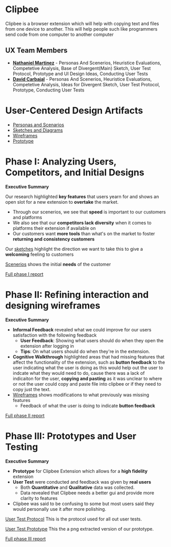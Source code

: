 # Clipbee

Clipbee is a browser extension which will help with copying text and files from one device to another. This will help people such like programmers send code from one computer to another computer

## UX Team Members

* **[Nathaniel Martinez](https://github.com/UsabilityEngineering/ux-journal-njmartinez2/tree/main/journal)** - Personas And Scenerios, Heuristice Evaluations, Competetive Analysis, Base of Divergent(Main) Sketch, User Test Protocol, Prototype and UI Design Ideas, Conducting User Tests
* **[David Carbajal](https://github.com/UsabilityEngineering/portfolio-PepperJam-Loser/tree/main/journal)** - Personas And Scenerios, Heuristice Evaluations, Competetive Analysis, Ideas for Divergent Sketch, User Test Protocol, Prototype, Conducting User Tests

# User-Centered Design Artifacts

* [Personas and Scenarios](personas/)
* [Sketches and Diagrams](sketches/)
* [Wireframes](wireframes/)
* [Prototype](https://www.figma.com/proto/GA1JksosVFgs2GoxEYDzdU/Clipbee-Wireframe-Prototype?node-id=0-1&t=nU3dZehDROTxC7Dt-1)

# Phase I: Analyzing Users, Competitors, and Initial Designs

**Executive Summary**

Our research highlighted **key features** that users yearn for and shows an open slot for a new extension to **overtake** the market.
- Through our scenerios, we see that **speed** is important to our customers and platforms
- We also see that our **competitors lack diversity** when it comes to platforms their extension if available on
- Our customers want **more tools** than what's on the market to foster **returning and consistency customers**

Our [sketches](sketches/) highlight the direction we want to take this to give a **welcoming** feeling to customers

[Scenerios](personas/) shows the initial **needs** of the customer

[Full phase I report](phaseI/)

# Phase II: Refining interaction and designing wireframes

**Executive Summary**

- **Informal Feedback**  revealed what we could improve for our users satisfaction with the following feedback
  - **User Feedback**: Showing what users should do when they open the extension after logging in
  - **Tips**: On what users should do when they're in the extension.
- **Cognitive Walkthrough** highlighted areas that had missing features that affect the functionality of the extension, such as **button feedback** to the user indicating what the user is doing as this would help out the user to indcate what they would need to do, cause there was a lack of indicaiton for the user, **copying and pasting** as it was unclear to where or not the user could copy and paste file into clipbee or if they need to copy just the text.
- [Wireframes](wireframes/) shows modifications to what previously was missing features
  - Feedback of what the user is doing to indicate **button feedback**
  

[Full phase II report](phaseII/)

# Phase III: Prototypes and User Testing

**Executive Summary**

- **Prototype** for Clipbee Extension which allows for a **high fidelity** extension
- **User Test** were conducted and feedback was given by **real users**
  - Both **Quantitative** and **Qualitative** data was collected.
  - Data revealed that Clipbee needs a better gui and provide more clarity to features
- Clipbee was said to be confusing to some but most users said they would personally use it after more polishing.

[User Test Protocol](phaseIII/protocol.pdf) This is the protocol used for all out user tests.

[User Test Prototype](prototype/) This the a png extracted version of our prototype.

[Full phase III report](phaseIII/)
